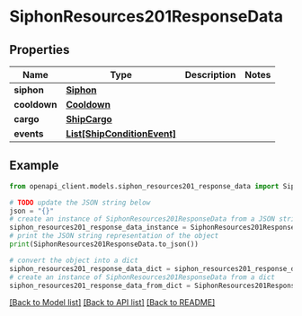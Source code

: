 # SiphonResources201ResponseData


## Properties

Name | Type | Description | Notes
------------ | ------------- | ------------- | -------------
**siphon** | [**Siphon**](Siphon.md) |  | 
**cooldown** | [**Cooldown**](Cooldown.md) |  | 
**cargo** | [**ShipCargo**](ShipCargo.md) |  | 
**events** | [**List[ShipConditionEvent]**](ShipConditionEvent.md) |  | 

## Example

```python
from openapi_client.models.siphon_resources201_response_data import SiphonResources201ResponseData

# TODO update the JSON string below
json = "{}"
# create an instance of SiphonResources201ResponseData from a JSON string
siphon_resources201_response_data_instance = SiphonResources201ResponseData.from_json(json)
# print the JSON string representation of the object
print(SiphonResources201ResponseData.to_json())

# convert the object into a dict
siphon_resources201_response_data_dict = siphon_resources201_response_data_instance.to_dict()
# create an instance of SiphonResources201ResponseData from a dict
siphon_resources201_response_data_from_dict = SiphonResources201ResponseData.from_dict(siphon_resources201_response_data_dict)
```
[[Back to Model list]](../README.md#documentation-for-models) [[Back to API list]](../README.md#documentation-for-api-endpoints) [[Back to README]](../README.md)



